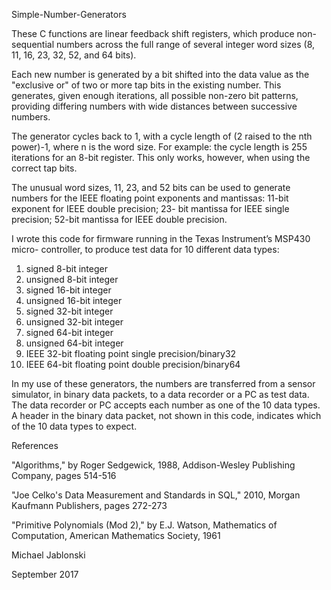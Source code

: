Simple-Number-Generators

These C functions are linear feedback shift registers, which produce non-sequential numbers across the full range of several integer word sizes (8, 11, 16, 23, 32, 52, and 64 bits).

Each new number is generated by a bit shifted into the data value as the "exclusive or" of two or more tap bits in the existing number. This generates, given enough iterations, all possible non-zero bit patterns, providing differing numbers with wide distances between successive numbers.

The generator cycles back to 1, with a cycle length of (2 raised to the nth power)-1, where n is the word size. For example:  the cycle length is 255 iterations for an 8-bit register. This only works, however, when using the correct tap bits.

The unusual word sizes, 11, 23, and 52 bits can be used to generate numbers for the IEEE floating point exponents and mantissas:  11-bit exponent for IEEE double precision; 23- bit mantissa for IEEE single precision; 52-bit mantissa for IEEE double precision.

I wrote this code for firmware running in the Texas Instrument’s MSP430 micro- controller, to produce test data for 10 different data types:  

1)	signed 8-bit integer
2)	unsigned 8-bit integer
3)	signed 16-bit integer
4)	unsigned 16-bit integer
5)	signed 32-bit integer
6)	unsigned 32-bit integer
7)	signed 64-bit integer
8)	unsigned 64-bit integer
9)	IEEE 32-bit floating point single precision/binary32
10)	IEEE 64-bit floating point double precision/binary64

In my use of these generators, the numbers are transferred from a sensor simulator, in binary data packets, to a data recorder or a PC as test data.  The data recorder or PC accepts each number as one of the 10 data types. A header in the binary data packet, not shown in this code, indicates which of the 10 data types to expect.

References

"Algorithms," by Roger Sedgewick, 1988, Addison-Wesley Publishing Company, pages 514-516
 
"Joe Celko's Data Measurement and Standards in SQL," 2010, Morgan Kaufmann Publishers, pages 272-273

"Primitive Polynomials (Mod 2)," by E.J. Watson, Mathematics of Computation, American Mathematics Society, 1961


Michael Jablonski

September 2017
